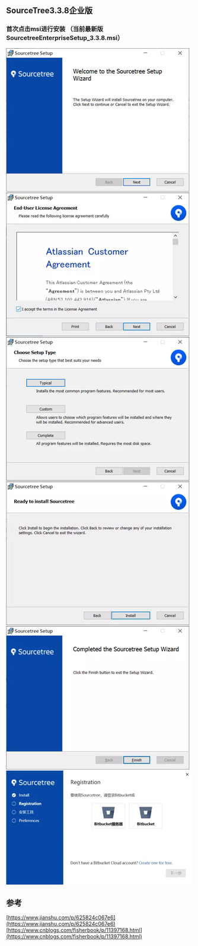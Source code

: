 ## SourceTree3.3.8企业版

### 首次点击msi进行安装 （当前最新版SourcetreeEnterpriseSetup\_3.3.8.msi）
![](/static/image/16496299-cd7cb57ba43ac72c.webp)
![](/static/image/16496299-6798c28cc45930b3.webp)
![](/static/image/16496299-a7378f6cbe703f9b.webp)
![](/static/image/16496299-87506f3ae3cb1b25.webp)
![](/static/image/16496299-cf9c5eb5cb53fb5f.webp)
![](/static/image/16496299-f943b4b3c51db332.webp)
## 参考
[https://www.jianshu.com/p/625824c067e6](https://www.jianshu.com/p/625824c067e6)
[https://www.cnblogs.com/fisherbook/p/11397168.html](https://www.cnblogs.com/fisherbook/p/11397168.html)


